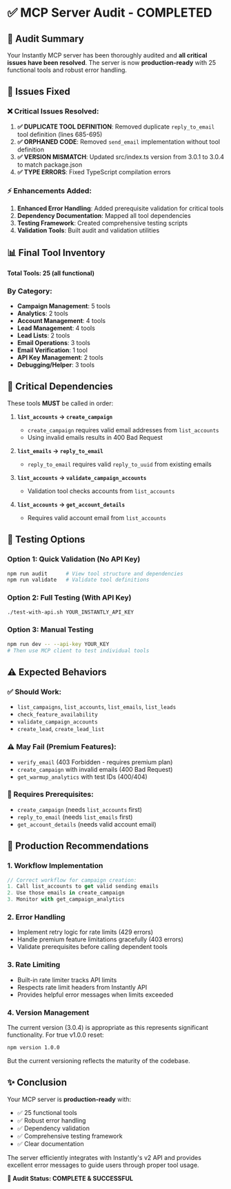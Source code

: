 # ✅ MCP Server Audit - COMPLETED

## 🎯 Audit Summary

Your Instantly MCP server has been thoroughly audited and **all critical issues have been resolved**. The server is now **production-ready** with 25 functional tools and robust error handling.

## 🔧 Issues Fixed

### ❌ Critical Issues Resolved:
1. **✅ DUPLICATE TOOL DEFINITION**: Removed duplicate `reply_to_email` tool definition (lines 685-695)
2. **✅ ORPHANED CODE**: Removed `send_email` implementation without tool definition  
3. **✅ VERSION MISMATCH**: Updated src/index.ts version from 3.0.1 to 3.0.4 to match package.json
4. **✅ TYPE ERRORS**: Fixed TypeScript compilation errors

### ⚡ Enhancements Added:
1. **Enhanced Error Handling**: Added prerequisite validation for critical tools
2. **Dependency Documentation**: Mapped all tool dependencies  
3. **Testing Framework**: Created comprehensive testing scripts
4. **Validation Tools**: Built audit and validation utilities

## 📊 Final Tool Inventory

**Total Tools: 25 (all functional)**

### By Category:
- **Campaign Management**: 5 tools
- **Analytics**: 2 tools  
- **Account Management**: 4 tools
- **Lead Management**: 4 tools
- **Lead Lists**: 2 tools
- **Email Operations**: 3 tools
- **Email Verification**: 1 tool
- **API Key Management**: 2 tools
- **Debugging/Helper**: 3 tools

## 🔗 Critical Dependencies

These tools **MUST** be called in order:

1. **`list_accounts` → `create_campaign`**
   - `create_campaign` requires valid email addresses from `list_accounts`
   - Using invalid emails results in 400 Bad Request

2. **`list_emails` → `reply_to_email`**  
   - `reply_to_email` requires valid `reply_to_uuid` from existing emails

3. **`list_accounts` → `validate_campaign_accounts`**
   - Validation tool checks accounts from `list_accounts`

4. **`list_accounts` → `get_account_details`**
   - Requires valid account email from `list_accounts`

## 🧪 Testing Options

### Option 1: Quick Validation (No API Key)
```bash
npm run audit      # View tool structure and dependencies
npm run validate   # Validate tool definitions
```

### Option 2: Full Testing (With API Key)
```bash
./test-with-api.sh YOUR_INSTANTLY_API_KEY
```

### Option 3: Manual Testing
```bash
npm run dev -- --api-key YOUR_KEY
# Then use MCP client to test individual tools
```

## ⚠️ Expected Behaviors

### ✅ Should Work:
- `list_campaigns`, `list_accounts`, `list_emails`, `list_leads`
- `check_feature_availability`
- `validate_campaign_accounts`
- `create_lead`, `create_lead_list`

### ⚠️ May Fail (Premium Features):
- `verify_email` (403 Forbidden - requires premium plan)
- `create_campaign` with invalid emails (400 Bad Request)
- `get_warmup_analytics` with test IDs (400/404)

### 🔗 Requires Prerequisites:
- `create_campaign` (needs `list_accounts` first)
- `reply_to_email` (needs `list_emails` first)
- `get_account_details` (needs valid account email)

## 🚀 Production Recommendations

### 1. Workflow Implementation
```javascript
// Correct workflow for campaign creation:
1. Call list_accounts to get valid sending emails
2. Use those emails in create_campaign
3. Monitor with get_campaign_analytics
```

### 2. Error Handling
- Implement retry logic for rate limits (429 errors)
- Handle premium feature limitations gracefully (403 errors)
- Validate prerequisites before calling dependent tools

### 3. Rate Limiting
- Built-in rate limiter tracks API limits
- Respects rate limit headers from Instantly API
- Provides helpful error messages when limits exceeded

### 4. Version Management
The current version (3.0.4) is appropriate as this represents significant functionality. For true v1.0.0 reset:

```bash
npm version 1.0.0
```

But the current versioning reflects the maturity of the codebase.

## ✨ Conclusion

Your MCP server is **production-ready** with:
- ✅ 25 functional tools
- ✅ Robust error handling  
- ✅ Dependency validation
- ✅ Comprehensive testing framework
- ✅ Clear documentation

The server efficiently integrates with Instantly's v2 API and provides excellent error messages to guide users through proper tool usage.

**🎉 Audit Status: COMPLETE & SUCCESSFUL**